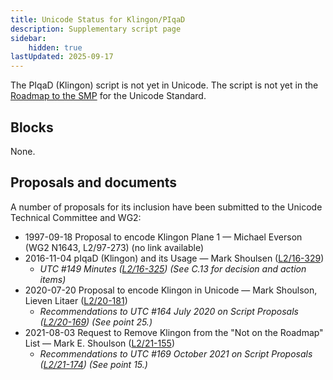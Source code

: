 ```yaml
---
title: Unicode Status for Klingon/PIqaD
description: Supplementary script page
sidebar:
    hidden: true
lastUpdated: 2025-09-17
---
```


The PIqaD (Klingon) script is not yet in Unicode. The script is not yet in the [Roadmap to the SMP](http://www.unicode.org/roadmaps/smp/) for the Unicode Standard.

## Blocks

None.

## Proposals and documents

A number of proposals for its inclusion have been submitted to the Unicode Technical Committee and WG2:
- 1997-09-18 Proposal to encode Klingon Plane 1 — Michael Everson (WG2 N1643, L2/97-273) (no link available)
- 2016-11-04 pIqaD (Klingon) and its Usage — Mark Shoulsen ([L2/16-329](http://www.unicode.org/cgi-bin/GetMatchingDocs.pl?L2/16-329))
  - _UTC #149 Minutes ([L2/16-325](http://www.unicode.org/L2/L2016/16325.htm)) (See C.13 for decision and action items)_
- 2020-07-20 Proposal to encode Klingon in Unicode — Mark Shoulson, Lieven Litaer ([L2/20-181](http://www.unicode.org/cgi-bin/GetMatchingDocs.pl?L2/20-181))
  - _Recommendations to UTC #164 July 2020 on Script Proposals ([L2/20-169](https://www.unicode.org/L2/L2020/20169-script-adhoc-rept.pdf)) (See point 25.)_
- 2021-08-03 Request to Remove Klingon from the "Not on the Roadmap" List — Mark E. Shoulson ([L2/21-155](http://www.unicode.org/cgi-bin/GetMatchingDocs.pl?L2/21-155))
  - _Recommendations to UTC #169 October  2021 on Script Proposals ([L2/21-174](http://www.unicode.org/L2/L2021/21174-script-adhoc-rept.pdf)) (See point 15.)_
